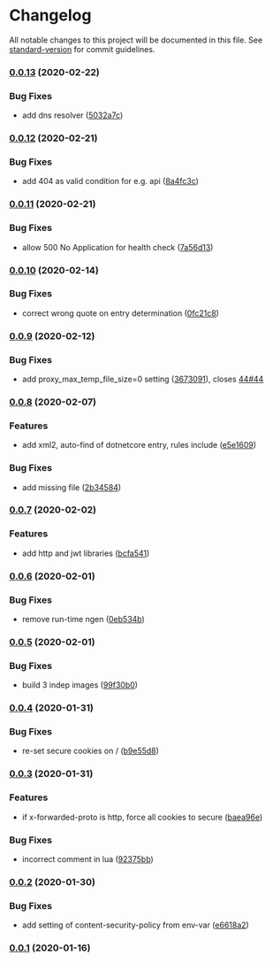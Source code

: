 # Changelog

All notable changes to this project will be documented in this file. See [standard-version](https://github.com/conventional-changelog/standard-version) for commit guidelines.

### [0.0.13](https://git.agilicus.com/open-source/dotnet/compare/v0.0.12...v0.0.13) (2020-02-22)


### Bug Fixes

* add dns resolver ([5032a7c](https://git.agilicus.com/open-source/dotnet/commit/5032a7c0ddff0b572c03c62171220ccd75bcb10b))

### [0.0.12](https://git.agilicus.com/open-source/dotnet/compare/v0.0.11...v0.0.12) (2020-02-21)


### Bug Fixes

* add 404 as valid condition for e.g. api ([8a4fc3c](https://git.agilicus.com/open-source/dotnet/commit/8a4fc3c3f189ad8399a2bc58fc29947eeaad3eba))

### [0.0.11](https://git.agilicus.com/open-source/dotnet/compare/v0.0.10...v0.0.11) (2020-02-21)


### Bug Fixes

* allow 500 No Application for health check ([7a56d13](https://git.agilicus.com/open-source/dotnet/commit/7a56d135bb860c9c09d03469b0ad30dc331ed6ca))

### [0.0.10](https://git.agilicus.com/open-source/dotnet/compare/v0.0.9...v0.0.10) (2020-02-14)


### Bug Fixes

* correct wrong quote on entry determination ([0fc21c8](https://git.agilicus.com/open-source/dotnet/commit/0fc21c87cf118b653a8388a9b6462b7275a8064a))

### [0.0.9](https://git.agilicus.com/open-source/dotnet/compare/v0.0.8...v0.0.9) (2020-02-12)


### Bug Fixes

* add proxy_max_temp_file_size=0 setting ([3673091](https://git.agilicus.com/open-source/dotnet/commit/36730912f6f3af6cc9d4f664492424bd9fb2f23b)), closes [44#44](https://git.agilicus.com/open-source/44/issues/44)

### [0.0.8](https://git.agilicus.com/open-source/dotnet/compare/v0.0.7...v0.0.8) (2020-02-07)


### Features

* add xml2, auto-find of dotnetcore entry, rules include ([e5e1609](https://git.agilicus.com/open-source/dotnet/commit/e5e16098cdbe6493841b6092e9f170778b31ab16))


### Bug Fixes

* add missing file ([2b34584](https://git.agilicus.com/open-source/dotnet/commit/2b34584479c7e8a8da6072be44b454978101a49f))

### [0.0.7](https://git.agilicus.com/open-source/dotnet/compare/v0.0.6...v0.0.7) (2020-02-02)


### Features

* add http and jwt libraries ([bcfa541](https://git.agilicus.com/open-source/dotnet/commit/bcfa541cffd1b39589af7b6fb96d8e0c61290199))

### [0.0.6](https://git.agilicus.com/open-source/dotnet/compare/v0.0.5...v0.0.6) (2020-02-01)


### Bug Fixes

* remove run-time ngen ([0eb534b](https://git.agilicus.com/open-source/dotnet/commit/0eb534b4fcf369605ce8d612fe924bb7d68f793b))

### [0.0.5](https://git.agilicus.com/open-source/dotnet/compare/v0.0.4...v0.0.5) (2020-02-01)


### Bug Fixes

* build 3 indep images ([99f30b0](https://git.agilicus.com/open-source/dotnet/commit/99f30b0b1c37cea9af86f95c4ca7e0472be5f0ff))

### [0.0.4](https://git.agilicus.com/open-source/dotnet/compare/v0.0.3...v0.0.4) (2020-01-31)


### Bug Fixes

* re-set secure cookies on / ([b9e55d8](https://git.agilicus.com/open-source/dotnet/commit/b9e55d84cbdac4fe3dab7b71aec19bc53430dfbd))

### [0.0.3](https://git.agilicus.com/open-source/dotnet/compare/v0.0.2...v0.0.3) (2020-01-31)


### Features

* if x-forwarded-proto is http, force all cookies to secure ([baea96e](https://git.agilicus.com/open-source/dotnet/commit/baea96ecb54621f0631cb0e34469a073d08d3cd8))


### Bug Fixes

* incorrect comment in lua ([92375bb](https://git.agilicus.com/open-source/dotnet/commit/92375bba25cea266dd6a6f65600fbc55e31fda1f))

### [0.0.2](https://git.agilicus.com/open-source/dotnet/compare/v0.0.1...v0.0.2) (2020-01-30)


### Bug Fixes

* add setting of content-security-policy from env-var ([e6618a2](https://git.agilicus.com/open-source/dotnet/commit/e6618a2c9df32b61bed192938694debe7ac53173))

### [0.0.1](https://git.agilicus.com/open-source/dotnet/compare/v0.0.0...v0.0.1) (2020-01-16)
